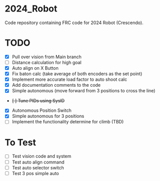 # 2024_Robot
Code repository containing FRC code for 2024 Robot (Crescendo).

# TODO
- [x] Pull over vision from Main branch
- [ ] Distance calculation for high goal
- [x] Auto align on X Button
- [x] Fix baton calc (take average of both encoders as the set point)
- [x] Implement more accurate load factor to auto shoot calc
- [x] Add documentation comments to the code
- [x] Simple autonomous (move forward from 3 positions to cross the line)
- ~~[ ] Tune PIDs using SysID~~
- [x] Autonomous Position Switch
- [x] Simple autonomous for 3 positions
- [ ] Implement the functionality determine for climb (TBD)

# To Test
- [ ] Test vision code and system
- [ ] Test auto align command
- [ ] Test auto selector switch
- [ ] Test 3 pos simple auto